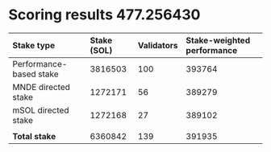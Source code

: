 # Scoring results 477.256430

| Stake type              | Stake (SOL) | Validators | Stake-weighted performance |
|:------------------------|:------------|:-----------|:---------------------------|
| Performance-based stake | 3816503     | 100        | 393764                     |
| MNDE directed stake     | 1272171     | 56         | 389279                     |
| mSOL directed stake     | 1272168     | 27         | 389102                     |
|                         |             |            |                            |
| **Total stake**         | 6360842     | 139        | 391935                     |
